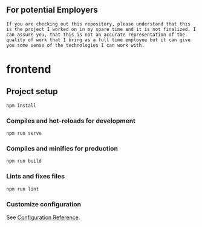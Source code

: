 ## For potential Employers
```
If you are checking out this repository, please understand that this is the project I worked on in my spare time and it is not finalized. I can assure you, that this is not an accurate representation of the quality of work that I bring as a full time employee but it can give you some sense of the technologies I can work with.
```

# frontend

## Project setup
```
npm install
```

### Compiles and hot-reloads for development
```
npm run serve
```

### Compiles and minifies for production
```
npm run build
```

### Lints and fixes files
```
npm run lint
```

### Customize configuration
See [Configuration Reference](https://cli.vuejs.org/config/).
